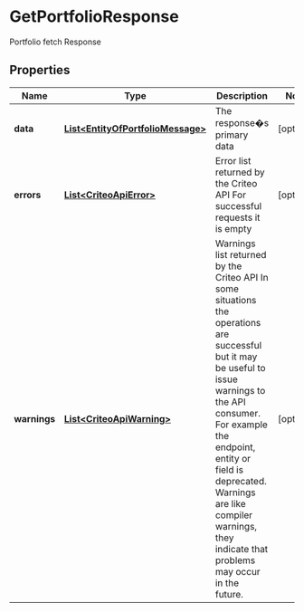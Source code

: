 

# GetPortfolioResponse

Portfolio fetch Response

## Properties

Name | Type | Description | Notes
------------ | ------------- | ------------- | -------------
**data** | [**List&lt;EntityOfPortfolioMessage&gt;**](EntityOfPortfolioMessage.md) | The response�s primary data |  [optional]
**errors** | [**List&lt;CriteoApiError&gt;**](CriteoApiError.md) | Error list returned by the Criteo API  For successful requests it is empty |  [optional]
**warnings** | [**List&lt;CriteoApiWarning&gt;**](CriteoApiWarning.md) | Warnings list returned by the Criteo API  In some situations the operations are successful but it may be useful to issue warnings to the API consumer.  For example the endpoint, entity or field is deprecated. Warnings are like compiler warnings, they indicate that problems may occur in the future. |  [optional]



